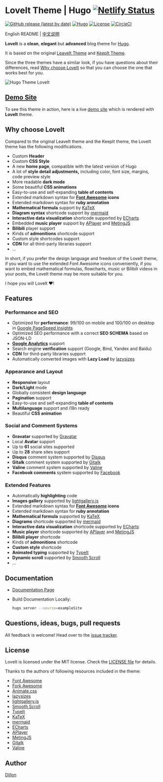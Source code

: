 # LoveIt Theme | Hugo [![Netlify Status](https://api.netlify.com/api/v1/badges/e60303f2-862c-4342-bf59-7c9adb10812e/deploy-status)](https://app.netlify.com/sites/hugo-loveit/deploys)

[![GitHub release (latest by date)](https://img.shields.io/github/v/release/dillonzq/LoveIt?style=flat-square)](https://github.com/dillonzq/LoveIt/releases)
[![Hugo](https://img.shields.io/badge/Hugo-%5E0.62.0-ff4088?style=flat-square&logo=hugo)](https://gohugo.io/)
[![License](https://img.shields.io/github/license/dillonzq/LoveIt?style=flat-square)](https://github.com/dillonzq/LoveIt/blob/master/LICENSE)
[![CircleCI](https://img.shields.io/circleci/build/github/dillonzq/LoveIt/develop?label=CI&style=flat-square&logo=circleci)](https://app.circleci.com/pipelines/github/dillonzq/LoveIt)

English README | [中文说明](README.zh-cn.md)

**LoveIt** is a **clean**, **elegant** but **advanced** blog theme for [Hugo](https://gohugo.io/).

It is based on the original [LeaveIt Theme](https://github.com/liuzc/LeaveIt/) and [KeepIt Theme](https://github.com/liuzc/LeaveIt/).

Since the three themes have a similar look, if you have questions about their differences,
read [Why choose LoveIt](#why-choose-loveit) so that you can choose the one that works best for you.

![Hugo Theme LoveIt](https://github.com/dillonzq/LoveIt/raw/develop/images/Apple-Devices-Preview.png)

## [Demo Site](https://hugoloveit.com/)

To see this theme in action, here is a live [demo site](https://hugoloveit.com/) which is rendered with **LoveIt** theme.

## Why choose LoveIt

Compared to the original LeaveIt theme and the KeepIt theme, the LoveIt theme has the following modifications.

* Custom **Header**
* Custom **CSS Style**
* A new **home page**, compatible with the latest version of Hugo
* A lot of **style detail adjustments,** including color, font size, margins, code preview style
* More readable **dark mode**
* Some beautiful **CSS animations**
* Easy-to-use and self-expanding **table of contents**
* Extended markdown syntax for **[Font Awesome](https://fontawesome.com/) icons**
* Extended markdown syntax for **ruby annotation**
* **Mathematical formula** support by [KaTeX](https://katex.org/)
* **Diagram syntax** shortcode support by [mermaid](https://github.com/knsv/mermaid)
* **Interactive data visualization** shortcode supported by [ECharts](https://echarts.apache.org/)
* Embedded **music player** support by [APlayer](https://github.com/MoePlayer/APlayer) and [MetingJS](https://github.com/metowolf/MetingJS)
* **Bilibili** player support
* Kinds of **admonitions** shortcode support
* Custom style shortcodes support
* **CDN** for all third-party libraries support
* ...

In short,
if you prefer the design language and freedom of the LoveIt theme,
if you want to use the extended Font Awesome icons conveniently,
if you want to embed mathematical formulas, flowcharts, music or Bilibili videos in your posts,
the LoveIt theme may be more suitable for you.

I hope you will LoveIt ❤️!

## Features

### Performance and SEO

* Optimized for **performance**: 99/100 on mobile and 100/100 on desktop in [Google PageSpeed Insights](https://developers.google.com/speed/pagespeed/insights)
* Optimized SEO performance with a correct **SEO SCHEMA** based on JSON-LD
* [**Google Analytics**](https://analytics.google.com/analytics) support
* Search engine **verification** support (Google, Bind, Yandex and Baidu)
* **CDN** for third-party libraries support
* Automatically converted images with **Lazy Load** by [lazysizes](https://github.com/aFarkas/lazysizes)

### Appearance and Layout

* **Responsive** layout
* **Dark/Light** mode
* Globally consistent **design language**
* **Pagination** support
* Easy-to-use and self-expanding **table of contents**
* **Multilanguage** support and i18n ready
* Beautiful **CSS animation**

### Social and Comment Systems

* **Gravatar** supported by [Gravatar](https://gravatar.com)
* Local **Avatar** support
* Up to **61** social sites supported
* Up to **28** share sites support
* **Disqus** comment system supported by [Disqus](https://disqus.com)
* **Gitalk** comment system supported by [Gitalk](https://github.com/gitalk/gitalk)
* **Valine** comment system supported by [Valine](https://valine.js.org/)
* **Facebook comments** system supported by [Facebook](https://developers.facebook.com/docs/plugins/comments/)

### Extended Features

* Automatically **highlighting** code
* **Images gallery** supported by [lightgallery.js](https://github.com/sachinchoolur/lightgallery.js)
* Extended markdown syntax for **[Font Awesome](https://fontawesome.com/) icons**
* Extended markdown syntax for **ruby annotation**
* **Mathematical formula** supported by [KaTeX](https://katex.org/)
* **Diagrams** shortcode supported by [mermaid](https://github.com/knsv/mermaid)
* **Interactive data visualization** shortcode supported by [ECharts](https://echarts.apache.org/)
* **Music player** shortcode supported by [APlayer](https://github.com/MoePlayer/APlayer) and [MetingJS](https://github.com/metowolf/MetingJS)
* **Bilibili player** shortcode
* Kinds of **admonitions** shortcode
* **Custom style** shortcode
* **Animated typing** supported by [TypeIt](https://typeitjs.com/)
* **Dynamic scroll** supported by [Smooth Scroll](https://github.com/cferdinandi/smooth-scroll)
* ...

## Documentation

* [Documentation Page](https://hugoloveit.com/categories/documentation/)
* Build Documentation Locally:

    ```bash
    hugo server --source=exampleSite
    ```

## Questions, ideas, bugs, pull requests

All feedback is welcome! Head over to the [issue tracker](https://github.com/dillonzq/LoveIt/issues).

## License

LoveIt is licensed under the MIT license. Check the [LICENSE file](https://github.com/dillonzq/LoveIt/blob/master/LICENSE) for details.

Thanks to the authors of following resources included in the theme:

* [Font Awesome](https://fontawesome.com/)
* [Fork Awesome](https://forkaweso.me/Fork-Awesome/)
* [Animate.css](https://daneden.github.io/animate.css/)
* [lazysizes](https://github.com/aFarkas/lazysizes)
* [lightgallery.js](https://github.com/sachinchoolur/lightgallery.js)
* [Smooth Scroll](https://github.com/cferdinandi/smooth-scroll)
* [TypeIt](https://typeitjs.com/)
* [KaTeX](https://katex.org/)
* [mermaid](https://github.com/knsv/mermaid)
* [ECharts](https://echarts.apache.org/)
* [APlayer](https://github.com/MoePlayer/APlayer)
* [MetingJS](https://github.com/metowolf/MetingJS)
* [Gitalk](https://github.com/gitalk/gitalk)
* [Valine](https://valine.js.org/)

## Author

[Dillon](https://dillonzq.com)
